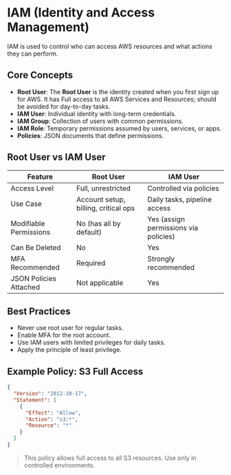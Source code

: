 # IAM (Identity and Access Management)

IAM is used to control who can access AWS resources and what actions they can perform.

## Core Concepts

- **Root User**: The **Root User** is the identity created when you first sign up for AWS. It has Full access to all AWS Services and Resources; should be avoided for day-to-day tasks.
- **IAM User**: Individual identity with long-term credentials.
- **IAM Group**: Collection of users with common permissions.
- **IAM Role**: Temporary permissions assumed by users, services, or apps.
- **Policies**: JSON documents that define permissions.

## Root User vs IAM User

| Feature                     | Root User                            | IAM User                                  |
|-----------------------------|---------------------------------------|--------------------------------------------|
| Access Level                | Full, unrestricted                    | Controlled via policies                    |
| Use Case                    | Account setup, billing, critical ops | Daily tasks, pipeline access               |
| Modifiable Permissions      | No (has all by default)              | Yes (assign permissions via policies)      |
| Can Be Deleted              | No                                    | Yes                                        |
| MFA Recommended             | Required                              | Strongly recommended                       |
| JSON Policies Attached      | Not applicable                        | Yes                                        |

## Best Practices

- Never use root user for regular tasks.
- Enable MFA for the root account.
- Use IAM users with limited privileges for daily tasks.
- Apply the principle of least privilege.

## Example Policy: S3 Full Access

```json
{
  "Version": "2012-10-17",
  "Statement": [
    {
      "Effect": "Allow",
      "Action": "s3:*",
      "Resource": "*"
    }
  ]
}

```

> This policy allows full access to all S3 resources. Use only in controlled environments.
